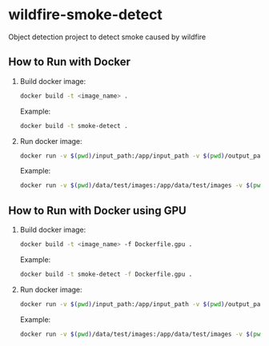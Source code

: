 # wildfire-smoke-detect

Object detection project to detect smoke caused by wildfire

## How to Run with Docker

1. Build docker image:

   ```bash
   docker build -t <image_name> .
   ```

   Example:

   ```bash
   docker build -t smoke-detect .
   ```

2. Run docker image:

   ```bash
   docker run -v $(pwd)/input_path:/app/input_path -v $(pwd)/output_path:/app/output_path <image_name> /app/script/inference.py /app/input_path --output /app/output_path --device cpu --weights /app/model_path

   ```

   Example:

   ```bash
   docker run -v $(pwd)/data/test/images:/app/data/test/images -v $(pwd)/output:/app/output smoke-detect python /app/script/inference.py /app/data/test/images --output /app/output --device cpu --weights /app/model/smoke-detect/weights/best.pt
   ```

## How to Run with Docker using GPU

1. Build docker image:

   ```bash
   docker build -t <image_name> -f Dockerfile.gpu .
   ```

   Example:

   ```bash
   docker build -t smoke-detect -f Dockerfile.gpu .
   ```

2. Run docker image:

   ```bash
   docker run -v $(pwd)/input_path:/app/input_path -v $(pwd)/output_path:/app/output_path <image_name> /app/script/inference.py /app/input_path --output /app/output_path --device cuda --weights /app/model_path

   ```

   Example:

   ```bash
   docker run -v $(pwd)/data/test/images:/app/data/test/images -v $(pwd)/output:/app/output smoke-detect python3 /app/script/inference.py /app/data/test/images --output /app/output --device cuda --weights /app/model/smoke-detect/weights/best.pt
   ```

